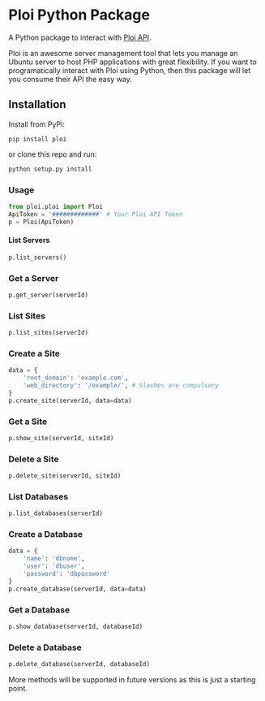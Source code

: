 # Ploi Python Package
A Python package to interact with [Ploi API](https://developers.ploi.io/).

Ploi is an awesome server management tool that lets you manage an Ubuntu server to host PHP applications with great flexibility. If you want to programatically interact with Ploi using Python, then this package will let you consume their API the easy way.

## Installation
Install from PyPi:
```shell
pip install ploi
```
or clone this repo and run:
```python
python setup.py install
```
### Usage
```python
from ploi.ploi import Ploi
ApiToken = '#############' # Your Ploi API Token
p = Ploi(ApiToken)
```

#### List Servers
```python
p.list_servers()
```

### Get a Server
```python
p.get_server(serverId)
```

### List Sites
```python
p.list_sites(serverId)
```

### Create a Site
```python
data = {
    'root_domain': 'example.com',
    'web_directory': '/example/', # Slashes are compulsory
}
p.create_site(serverId, data=data)
```

### Get a Site
```python
p.show_site(serverId, siteId)
```

### Delete a Site
```python
p.delete_site(serverId, siteId)
```

### List Databases
```python
p.list_databases(serverId)
```

### Create a Database
```python
data = {
    'name': 'dbname',
    'user': 'dbuser',
    'password': 'dbpassword'
}
p.create_database(serverId, data=data)
```

### Get a Database
```python
p.show_database(serverId, databaseId)
```

### Delete a Database
```python
p.delete_database(serverId, databaseId)
```

More methods will be supported in future versions as this is just a starting point.
